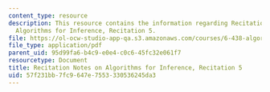 ```yaml
---
content_type: resource
description: This resource contains the information regarding Recitation Notes on
  Algorithms for Inference, Recitation 5.
file: https://ol-ocw-studio-app-qa.s3.amazonaws.com/courses/6-438-algorithms-for-inference-fall-2014/57f231bb7fc9647e7553330536245da3_MIT6_438F14_rec5.pdf
file_type: application/pdf
parent_uid: 95d99fa6-b4c9-e0e4-c0c6-45fc32e061f7
resourcetype: Document
title: Recitation Notes on Algorithms for Inference, Recitation 5
uid: 57f231bb-7fc9-647e-7553-330536245da3
---
```

